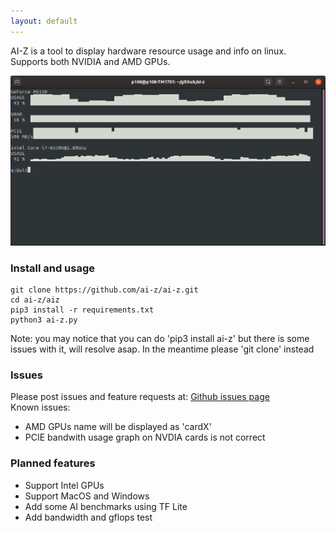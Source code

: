 ```yaml
---
layout: default
---
```


AI-Z is a tool to display hardware resource usage and info on linux. Supports both NVIDIA and AMD GPUs.


![screenhsot](./assets/screenshot01.png)

### Install and usage
```
git clone https://github.com/ai-z/ai-z.git
cd ai-z/aiz
pip3 install -r requirements.txt
python3 ai-z.py
```

Note: you may notice that you can do 'pip3 install ai-z' but there is some issues with it, will resolve asap. In the meantime please 'git clone' instead

### Issues
Please post issues and feature requests at: [Github issues page](https://github.com/ai-z/ai-z/issues) <br>
Known issues:
*   AMD GPUs name will be displayed as 'cardX'
*   PCIE bandwith usage graph on NVDIA cards is not correct


### Planned features
*   Support Intel GPUs
*   Support MacOS and Windows
*   Add some AI benchmarks using TF Lite
*   Add bandwidth and gflops test
